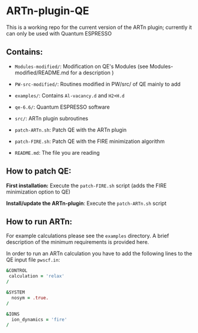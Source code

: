 # ARTn-plugin-QE

This is a working repo for the current version of the ARTn plugin; currently it can only be used with Quantum ESPRESSO    

## Contains:

- `Modules-modified/`: Modification on QE's Modules (see Modules-modified/README.md for a description )  

- `PW-src-modified/`: Routines modified in PW/src/ of QE mainly to add  


- `examples/`: Contains `Al-vacancy.d` and `H2+H.d` 

- `qe-6.6/`: Quantum ESPRESSO software

- `src/`: ARTn plugin subroutines 

- `patch-ARTn.sh`: Patch QE with the ARTn plugin 

- `patch-FIRE.sh`: Patch QE with the FIRE minimization algorithm 

- `README.md`: The file you are reading 

## How to patch QE:

**First installation:**  Execute  the `patch-FIRE.sh` script (adds the FIRE minimization option to QE) 

**Install/update the ARTn-plugin**: Execute the `patch-ARTn.sh` script

## How to run ARTn:

For example calculations please see the `examples` directory. A brief
description of the minimum requirements is provided here.

In order to run an ARTn calculation you have to add the following
lines to the QE input file `pwscf.in`:

```fortran
&CONTROL
 calculation = 'relax' 
/

&SYSTEM
  nosym = .true. 
/

&IONS
  ion_dynamics = 'fire' 
/
```



